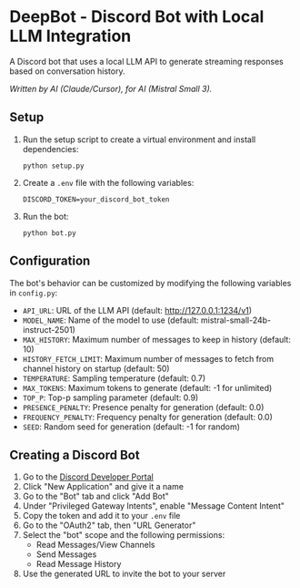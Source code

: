 # DeepBot - Discord Bot with Local LLM Integration

A Discord bot that uses a local LLM API to generate streaming responses based on conversation history.

*Written by AI (Claude/Cursor), for AI (Mistral Small 3).*

## Setup

1. Run the setup script to create a virtual environment and install dependencies:
   ```
   python setup.py
   ```

2. Create a `.env` file with the following variables:
   ```
   DISCORD_TOKEN=your_discord_bot_token
   ```

3. Run the bot:
   ```
   python bot.py
   ```

## Configuration

The bot's behavior can be customized by modifying the following variables in `config.py`:

- `API_URL`: URL of the LLM API (default: http://127.0.0.1:1234/v1)
- `MODEL_NAME`: Name of the model to use (default: mistral-small-24b-instruct-2501)
- `MAX_HISTORY`: Maximum number of messages to keep in history (default: 10)
- `HISTORY_FETCH_LIMIT`: Maximum number of messages to fetch from channel history on startup (default: 50)
- `TEMPERATURE`: Sampling temperature (default: 0.7)
- `MAX_TOKENS`: Maximum tokens to generate (default: -1 for unlimited)
- `TOP_P`: Top-p sampling parameter (default: 0.9)
- `PRESENCE_PENALTY`: Presence penalty for generation (default: 0.0)
- `FREQUENCY_PENALTY`: Frequency penalty for generation (default: 0.0)
- `SEED`: Random seed for generation (default: -1 for random)

## Creating a Discord Bot

1. Go to the [Discord Developer Portal](https://discord.com/developers/applications)
2. Click "New Application" and give it a name
3. Go to the "Bot" tab and click "Add Bot"
4. Under "Privileged Gateway Intents", enable "Message Content Intent"
5. Copy the token and add it to your `.env` file
6. Go to the "OAuth2" tab, then "URL Generator"
7. Select the "bot" scope and the following permissions:
   - Read Messages/View Channels
   - Send Messages
   - Read Message History
8. Use the generated URL to invite the bot to your server
